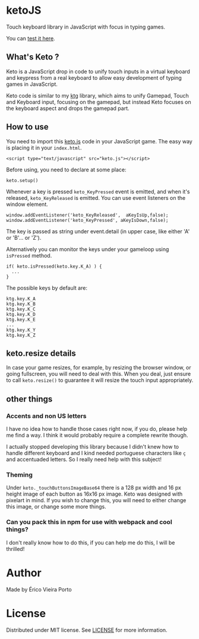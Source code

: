 # ketoJS
Touch keyboard library in JavaScript with focus in typing games.

You can [test it here](https://ericoporto.github.io/ketoJS/index.html).

## What's Keto ?

Keto is a JavaScript drop in code to unify touch inputs in a virtual keyboard and keypress from a real keyboard to allow easy development of typing games in JavaScript.

Keto code is similar to my [ktg](https://github.com/ericoporto/ktg) library, which aims to unify Gamepad, Touch and Keyboard input, focusing on the gamepad, but instead Keto focuses on the keyboard aspect and drops the gamepad part.

## How to use

You need to import this [keto.js](https://raw.githubusercontent.com/ericoporto/ketoJS/master/keto.js) code in your JavaScript game. The easy way is placing it in your `index.html`.

    <script type="text/javascript" src="keto.js"></script>

Before using, you need to declare at some place:

    keto.setup()

Whenever a key is pressed `keto_KeyPressed` event is emitted, and when it's released, `keto_KeyReleased` is emitted. You can use event listeners on the window element.

    window.addEventListener('keto_KeyReleased',  aKeyIsUp,false);
    window.addEventListener('keto_KeyPressed', aKeyIsDown,false);

The key is passed as string under event.detail (in upper case, like either 'A' or 'B'... or 'Z').

Alternatively you can monitor the keys under your gameloop using `isPressed` method.

    if( keto.isPressed(keto.key.K_A) ) {
      ...
    }

The possible keys by default are:

    ktg.key.K_A
    ktg.key.K_B
    ktg.key.K_C
    ktg.key.K_D
    ktg.key.K_E
    ...
    ktg.key.K_Y
    ktg.key.K_Z

## keto.resize details

In case your game resizes, for example, by resizing the browser window, or going fullscreen, you will need to deal with this. When you deal, just ensure to call `keto.resize()` to guarantee it will resize the touch input appropriately.

## other things

### Accents and non US letters

I have no idea how to handle those cases right now, if you do, please help me find a way. I think it would probably require a complete rewrite though. 

I actually stopped developing this library because I didn't knew how to handle different keyboard and I kind needed portuguese characters like `ç` and accentuaded letters. So I really need help with this subject!

### Theming 

Under `keto._touchButtonsImageBase64` there is a 128 px width and 16 px height image of each button as 16x16 px image. Keto was designed with pixelart in mind. If you wish to change this, you will need to either change this image, or change some more things.

### Can you pack this in npm for use with webpack and cool things?
  
I don't really know how to do this, if you can help me do this, I will be thrilled!

# Author

Made by Érico Vieira Porto

# License

Distributed under MIT license. See [LICENSE](https://github.com/ericoporto/ketoJS/blob/master/LICENSE) for more information.
